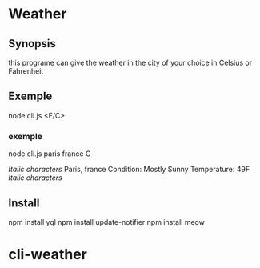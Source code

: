 # Weather

## Synopsis
this programe can give the weather in the city of your choice in Celsius or Fahrenheit

## Exemple

node cli.js <city> <country> <F/C>

### exemple 

node cli.js paris france C 

*Italic characters* 
Paris, france
Condition: Mostly Sunny
Temperature: 49F
*Italic characters* 

## Install

npm install yql
npm install update-notifier
npm install meow

# cli-weather

